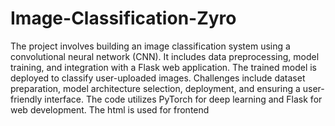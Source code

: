 # Image-Classification-Zyro
The project involves building an image classification system using a convolutional neural network (CNN). 
It includes data preprocessing, model training, and integration with a Flask web application. 
The trained model is deployed to classify user-uploaded images. 
Challenges include dataset preparation, model architecture selection, deployment, and ensuring a user-friendly interface. 
The code utilizes PyTorch for deep learning and Flask for web development.
The html is used for frontend
